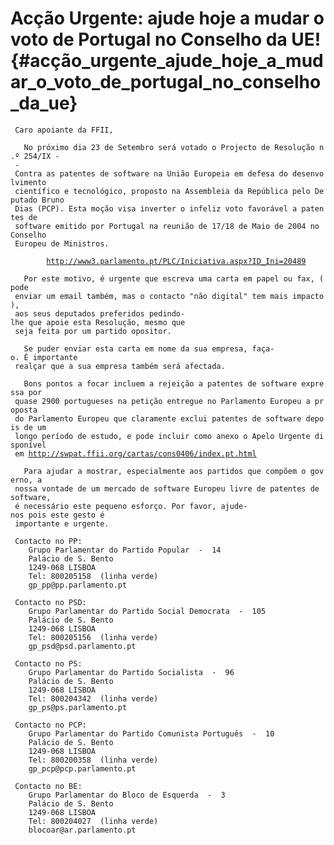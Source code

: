 # Acção Urgente: ajude hoje a mudar o voto de Portugal no Conselho da UE! {#acção_urgente_ajude_hoje_a_mudar_o_voto_de_portugal_no_conselho_da_ue}

` Caro apoiante da FFII,`

`   No próximo dia 23 de Setembro será votado o Projecto de Resolução n.º 254/IX -`\
` - Contra as patentes de software na União Europeia em defesa do desenvolvimento`\
` científico e tecnológico, proposto na Assembleia da República pelo Deputado Bruno`\
` Dias (PCP). Esta moção visa inverter o infeliz voto favorável a patentes de`\
` software emitido por Portugal na reunião de 17/18 de Maio de 2004 no Conselho`\
` Europeu de Ministros.`

`        `[`http://www3.parlamento.pt/PLC/Iniciativa.aspx?ID_Ini=20489`](http://www3.parlamento.pt/PLC/Iniciativa.aspx?ID_Ini=20489)

`   Por este motivo, é urgente que escreva uma carta em papel ou fax, (pode`\
` enviar um email também, mas o contacto "não digital" tem mais impacto),`\
` aos seus deputados preferidos pedindo-lhe que apoie esta Resolução, mesmo que`\
` seja feita por um partido opositor.`

`   Se puder enviar esta carta em nome da sua empresa, faça-o. É importante`\
` realçar que a sua empresa também será afectada.`

`   Bons pontos a focar incluem a rejeição a patentes de software expressa por`\
` quase 2900 portugueses na petição entregue no Parlamento Europeu a proposta`\
` do Parlamento Europeu que claramente exclui patentes de software depois de um`\
` longo período de estudo, e pode incluir como anexo o Apelo Urgente disponível`\
` em `[`http://swpat.ffii.org/cartas/cons0406/index.pt.html`](http://swpat.ffii.org/cartas/cons0406/index.pt.html)

`   Para ajudar a mostrar, especialmente aos partidos que compõem o governo, a`\
` nossa vontade de um mercado de software Europeu livre de patentes de software,`\
` é necessário este pequeno esforço. Por favor, ajude-nos pois este gesto é`\
` importante e urgente.`

` Contacto no PP:`\
`    Grupo Parlamentar do Partido Popular  -  14`\
`    Palácio de S. Bento`\
`    1249-068 LISBOA`\
`    Tel: 800205158  (linha verde)`\
`    gp_pp@pp.parlamento.pt`

` Contacto no PSD:`\
`    Grupo Parlamentar do Partido Social Democrata  -  105`\
`    Palácio de S. Bento`\
`    1249-068 LISBOA`\
`    Tel: 800205156  (linha verde)`\
`    gp_psd@psd.parlamento.pt`

` Contacto no PS:`\
`    Grupo Parlamentar do Partido Socialista  -  96`\
`    Palácio de S. Bento`\
`    1249-068 LISBOA`\
`    Tel: 800204342  (linha verde)`\
`    gp_ps@ps.parlamento.pt`

` Contacto no PCP:`\
`    Grupo Parlamentar do Partido Comunista Português  -  10`\
`    Palácio de S. Bento`\
`    1249-068 LISBOA`\
`    Tel: 800200358  (linha verde)`\
`    gp_pcp@pcp.parlamento.pt`

` Contacto no BE:`\
`    Grupo Parlamentar do Bloco de Esquerda  -  3`\
`    Palácio de S. Bento`\
`    1249-068 LISBOA`\
`    Tel: 800204027  (linha verde)`\
`    blocoar@ar.parlamento.pt`
